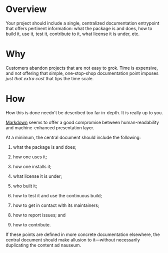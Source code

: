 # Overview
Your project should include a single, centralized documentation entrypoint that
offers pertinent information: what the package is and does, how to build it,
use it, test it, contribute to it, what license it is under, etc.


# Why
Customers abandon projects that are not easy to grok.  Time is expensive, and
not offering that simple, one-stop-shop documentation point imposes _just that
extra cost_ that tips the time scale.


# How
How this is done needn't be described too far in-depth.  It is really up to you.

[Markdown](https://en.wikipedia.org/wiki/Markdown) seems to offer a good
compromise between human-readability and machine-enhanced presentation layer.

At a minimum, the central document should include the following:

  1. what the package is and does;
  
  2. how one uses it;
    
  3. how one installs it;
  
  4. what license it is under;

  5. who built it;

  6. how to test it and use the continuous build;

  7. how to get in contact with its maintainers;

  8. how to report issues; and

  9. how to contribute.


If these points are defined in more concrete documentation elsewhere, the
central document should make allusion to it&mdash;without necessarily
duplicating the content ad nauseum.
